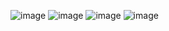 ![image](https://github.com/wenshuo128/Automatic-Flat-Colouring/blob/master/dataset/try/1.jpg)
![image](https://github.com/wenshuo128/Automatic-Flat-Colouring/blob/master/dataset/try/Laplacian/1.png)
![image](https://github.com/wenshuo128/Automatic-Flat-Colouring/blob/master/dataset/try/threshold_sauvola%2021/1.png)
![image](https://github.com/wenshuo128/Automatic-Flat-Colouring/blob/master/dataset/try/threshold_sauvola%207/1.png)
